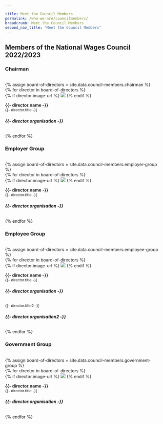```yaml
---

title: Meet the Council Members
permalink: /who-we-are/councilmembers/
breadcrumb: Meet the Council Members
second_nav_title: "Meet the Council Members"
---
```


## **Members of the National Wages Council 2022/2023**

### **Chairman**
<br>
{% assign board-of-directors = site.data.council-members.chairman %}
<div class="row is-multiline padding--bottom--lg" id="board-of-directors">
  {% for director in board-of-directors %}
    <div class="col is-half person-info-card padding--right">
      <div class="row margin--bottom--xs margin--right">
        <div class="col is-one-third image-col">
          {% if director.image-url %}
            <img class="margin--right--none" src="{{- site.baseurl -}}{{- director.image-url -}}">
          {% endif %}
        </div>
        <div class="col padding--top padding--bottom bg-table-grey">
          <p class="is-marginless padding--top--sm">
            <b>{{- director.name -}}</b><br>
            <small class="is-uppercase" style="font-size: 0.75rem">{{- director.title -}}</small><br>
          </p>
          <h6 class="is-marginless margin--top--xs"><b>{{- director.organisation -}}</b></h6>
        </div>
      </div>
    </div>
  {% endfor %}
</div>

### **Employer Group**
<br>
{% assign board-of-directors = site.data.council-members.employer-group %}
<div class="row is-multiline padding--bottom--lg" id="board-of-directors">
  {% for director in board-of-directors %}
    <div class="col is-half person-info-card padding--right">
      <div class="row margin--bottom--xs margin--right">
        <div class="col is-one-third image-col">
          {% if director.image-url %}
            <img class="margin--right--none" src="{{- site.baseurl -}}{{- director.image-url -}}">
          {% endif %}
        </div>
        <div class="col padding--top padding--bottom bg-table-grey">
          <p class="is-marginless padding--top--sm">
            <b>{{- director.name -}}</b><br>
            <small class="is-uppercase" style="font-size: 0.75rem">{{- director.title -}}</small><br>
          </p>
          <h6 class="is-marginless margin--top--xs"><b>{{- director.organisation -}}</b></h6>
        </div>
      </div>
    </div>
  {% endfor %}
</div>

### **Employee Group**
<br>
{% assign board-of-directors = site.data.council-members.employee-group %}
<div class="row is-multiline padding--bottom--lg" id="board-of-directors">
  {% for director in board-of-directors %}
    <div class="col is-half person-info-card padding--right">
      <div class="row margin--bottom--xs margin--right">
        <div class="col is-one-third image-col">
          {% if director.image-url %}
            <img class="margin--right--none" src="{{- site.baseurl -}}{{- director.image-url -}}">
          {% endif %}
        </div>
        <div class="col padding--top padding--bottom bg-table-grey">
          <p class="is-marginless padding--top--sm">
            <b>{{- director.name -}}</b><br>
            <small class="is-uppercase" style="font-size: 0.75rem">{{- director.title -}}</small><br>
          </p>
          <h6 class="is-marginless margin--top--xs"><b>{{- director.organisation -}}</b></h6>
            <small class="is-uppercase" style="font-size: 0.75rem">{{- director.title2 -}}</small><br>
          <h6 class="is-marginless margin--top--xs"><b>{{- director.organisation2 -}}</b></h6>
        </div>
      </div>
    </div>
  {% endfor %}
</div>

### **Government Group**
<br>
{% assign board-of-directors = site.data.council-members.government-group %}
<div class="row is-multiline padding--bottom--lg" id="board-of-directors">
  {% for director in board-of-directors %}
    <div class="col is-half person-info-card padding--right">
      <div class="row margin--bottom--xs margin--right">
        <div class="col is-one-third image-col">
          {% if director.image-url %}
            <img class="margin--right--none" src="{{- site.baseurl -}}{{- director.image-url -}}">
          {% endif %}
        </div>
        <div class="col padding--top padding--bottom bg-table-grey">
          <p class="is-marginless padding--top--sm">
            <b>{{- director.name -}}</b><br>
            <small class="is-uppercase" style="font-size: 0.75rem">{{- director.title -}}</small><br>
          </p>
          <h6 class="is-marginless margin--top--xs"><b>{{- director.organisation -}}</b></h6>
        </div>
      </div>
    </div>
  {% endfor %}
</div>
